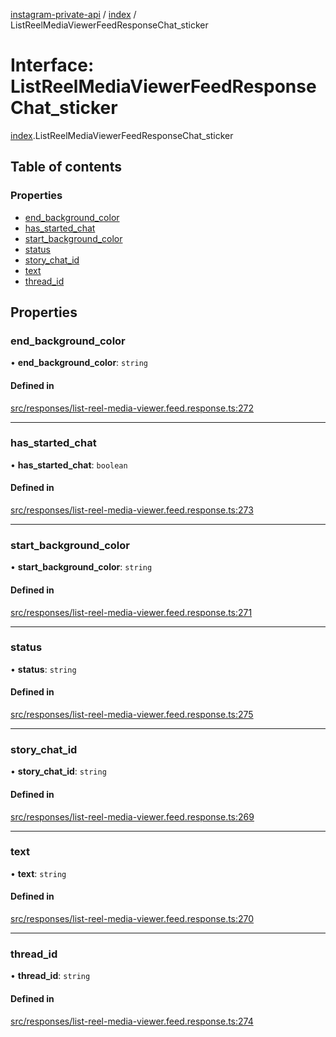 [instagram-private-api](../../README.md) / [index](../../modules/index.md) / ListReelMediaViewerFeedResponseChat_sticker

# Interface: ListReelMediaViewerFeedResponseChat\_sticker

[index](../../modules/index.md).ListReelMediaViewerFeedResponseChat_sticker

## Table of contents

### Properties

- [end\_background\_color](ListReelMediaViewerFeedResponseChat_sticker.md#end_background_color)
- [has\_started\_chat](ListReelMediaViewerFeedResponseChat_sticker.md#has_started_chat)
- [start\_background\_color](ListReelMediaViewerFeedResponseChat_sticker.md#start_background_color)
- [status](ListReelMediaViewerFeedResponseChat_sticker.md#status)
- [story\_chat\_id](ListReelMediaViewerFeedResponseChat_sticker.md#story_chat_id)
- [text](ListReelMediaViewerFeedResponseChat_sticker.md#text)
- [thread\_id](ListReelMediaViewerFeedResponseChat_sticker.md#thread_id)

## Properties

### end\_background\_color

• **end\_background\_color**: `string`

#### Defined in

[src/responses/list-reel-media-viewer.feed.response.ts:272](https://github.com/Nerixyz/instagram-private-api/blob/0e0721c/src/responses/list-reel-media-viewer.feed.response.ts#L272)

___

### has\_started\_chat

• **has\_started\_chat**: `boolean`

#### Defined in

[src/responses/list-reel-media-viewer.feed.response.ts:273](https://github.com/Nerixyz/instagram-private-api/blob/0e0721c/src/responses/list-reel-media-viewer.feed.response.ts#L273)

___

### start\_background\_color

• **start\_background\_color**: `string`

#### Defined in

[src/responses/list-reel-media-viewer.feed.response.ts:271](https://github.com/Nerixyz/instagram-private-api/blob/0e0721c/src/responses/list-reel-media-viewer.feed.response.ts#L271)

___

### status

• **status**: `string`

#### Defined in

[src/responses/list-reel-media-viewer.feed.response.ts:275](https://github.com/Nerixyz/instagram-private-api/blob/0e0721c/src/responses/list-reel-media-viewer.feed.response.ts#L275)

___

### story\_chat\_id

• **story\_chat\_id**: `string`

#### Defined in

[src/responses/list-reel-media-viewer.feed.response.ts:269](https://github.com/Nerixyz/instagram-private-api/blob/0e0721c/src/responses/list-reel-media-viewer.feed.response.ts#L269)

___

### text

• **text**: `string`

#### Defined in

[src/responses/list-reel-media-viewer.feed.response.ts:270](https://github.com/Nerixyz/instagram-private-api/blob/0e0721c/src/responses/list-reel-media-viewer.feed.response.ts#L270)

___

### thread\_id

• **thread\_id**: `string`

#### Defined in

[src/responses/list-reel-media-viewer.feed.response.ts:274](https://github.com/Nerixyz/instagram-private-api/blob/0e0721c/src/responses/list-reel-media-viewer.feed.response.ts#L274)
